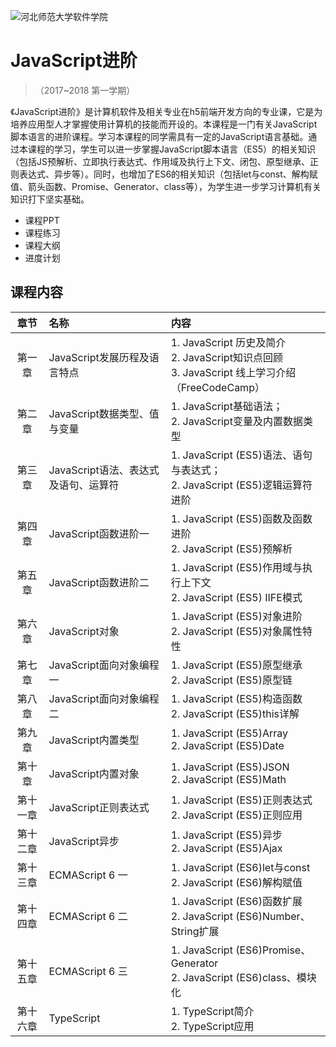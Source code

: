 ![河北师范大学软件学院](https://github.com/edu2act/course-datastructure/blob/master/image/logo.png)

# JavaScript进阶

>（2017~2018 第一学期）

《JavaScript进阶》是计算机软件及相关专业在h5前端开发方向的专业课，它是为培养应用型人才掌握使用计算机的技能而开设的。本课程是一门有关JavaScript脚本语言的进阶课程。学习本课程的同学需具有一定的JavaScript语言基础。通过本课程的学习，学生可以进一步掌握JavaScript脚本语言（ES5）的相关知识（包括JS预解析、立即执行表达式、作用域及执行上下文、闭包、原型继承、正则表达式、异步等）。同时，也增加了ES6的相关知识（包括let与const、解构赋值、箭头函数、Promise、Generator、class等），为学生进一步学习计算机有关知识打下坚实基础。
- 课程PPT
- 课程练习
- 课程大纲
- 进度计划

## 课程内容

| 章节 | 名称 | 内容 | 
|:---:|:---|:---|
| 第一章 | JavaScript发展历程及语言特点| 1.	JavaScript 历史及简介<br/> 2.	JavaScript知识点回顾<br/> 3.	JavaScript 线上学习介绍（FreeCodeCamp）<br/>| 
| 第二章 | JavaScript数据类型、值与变量| 1.	JavaScript基础语法；<br/> 2.	JavaScript变量及内置数据类型 <br/>| 
| 第三章 | JavaScript语法、表达式及语句、运算符| 1.	JavaScript (ES5)语法、语句与表达式；<br/> 2.	JavaScript (ES5)逻辑运算符进阶 <br/>| 
| 第四章 | JavaScript函数进阶一| 1.	JavaScript (ES5)函数及函数进阶<br/> 2.	JavaScript (ES5)预解析 <br/>|  
| 第五章 | JavaScript函数进阶二| 1.	JavaScript (ES5)作用域与执行上下文<br/> 2.	JavaScript (ES5) IIFE模式 <br/>| 
| 第六章 | JavaScript对象| 1.	JavaScript (ES5)对象进阶<br/> 2.	JavaScript (ES5)对象属性特性 <br/>| 
| 第七章 | JavaScript面向对象编程 一| 1.	JavaScript (ES5)原型继承<br/> 2.	JavaScript (ES5)原型链 <br/>|  
| 第八章 | JavaScript面向对象编程 二| 1.	JavaScript (ES5)构造函数<br/> 2.	JavaScript (ES5)this详解 <br/>| 
| 第九章| JavaScript内置类型| 1.	JavaScript (ES5)Array<br/> 2.	JavaScript (ES5)Date <br/>| 
| 第十章| JavaScript内置对象| 1.	JavaScript (ES5)JSON<br/> 2.	JavaScript (ES5)Math <br/>| 
| 第十一章| JavaScript正则表达式| 1.	JavaScript (ES5)正则表达式<br/> 2.	JavaScript (ES5)正则应用<br/>|  
| 第十二章| JavaScript异步| 1.	JavaScript (ES5)异步<br/> 2.	JavaScript (ES5)Ajax  <br/>| 
| 第十三章| ECMAScript 6 一| 1.	JavaScript (ES6)let与const<br/> 2.	JavaScript (ES6)解构赋值 <br/>| 
| 第十四章| ECMAScript 6 二| 1.	JavaScript (ES6)函数扩展<br/> 2.	JavaScript (ES6)Number、String扩展 <br/>| 
| 第十五章| ECMAScript 6 三| 1.	JavaScript (ES6)Promise、Generator<br/> 2.	JavaScript (ES6)class、模块化 <br/>| 
| 第十六章| TypeScript| 1.	TypeScript简介<br/> 2.	TypeScript应用 <br/>| 